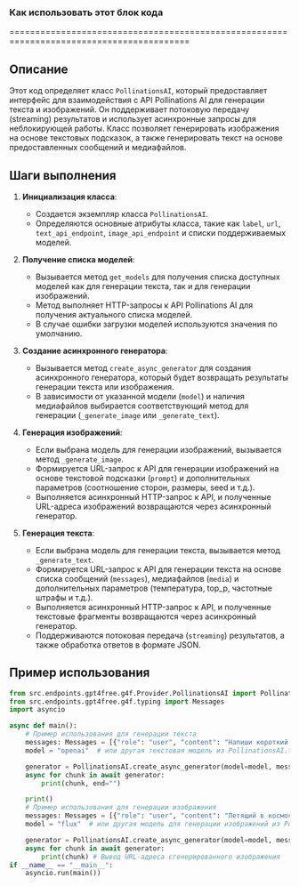 ### Как использовать этот блок кода
=========================================================================================

Описание
-------------------------
Этот код определяет класс `PollinationsAI`, который предоставляет интерфейс для взаимодействия с API Pollinations AI для генерации текста и изображений. Он поддерживает потоковую передачу (streaming) результатов и использует асинхронные запросы для неблокирующей работы. Класс позволяет генерировать изображения на основе текстовых подсказок, а также генерировать текст на основе предоставленных сообщений и медиафайлов.

Шаги выполнения
-------------------------
1. **Инициализация класса**:
   - Создается экземпляр класса `PollinationsAI`.
   - Определяются основные атрибуты класса, такие как `label`, `url`, `text_api_endpoint`, `image_api_endpoint` и списки поддерживаемых моделей.

2. **Получение списка моделей**:
   - Вызывается метод `get_models` для получения списка доступных моделей как для генерации текста, так и для генерации изображений.
   - Метод выполняет HTTP-запросы к API Pollinations AI для получения актуального списка моделей.
   - В случае ошибки загрузки моделей используются значения по умолчанию.

3. **Создание асинхронного генератора**:
   - Вызывается метод `create_async_generator` для создания асинхронного генератора, который будет возвращать результаты генерации текста или изображения.
   - В зависимости от указанной модели (`model`) и наличия медиафайлов выбирается соответствующий метод для генерации (`_generate_image` или `_generate_text`).

4. **Генерация изображений**:
   - Если выбрана модель для генерации изображений, вызывается метод `_generate_image`.
   - Формируется URL-запрос к API для генерации изображений на основе текстовой подсказки (`prompt`) и дополнительных параметров (соотношение сторон, размеры, seed и т.д.).
   - Выполняется асинхронный HTTP-запрос к API, и полученные URL-адреса изображений возвращаются через асинхронный генератор.

5. **Генерация текста**:
   - Если выбрана модель для генерации текста, вызывается метод `_generate_text`.
   - Формируется URL-запрос к API для генерации текста на основе списка сообщений (`messages`), медиафайлов (`media`) и дополнительных параметров (температура, top_p, частотные штрафы и т.д.).
   - Выполняется асинхронный HTTP-запрос к API, и полученные текстовые фрагменты возвращаются через асинхронный генератор.
   - Поддерживаются потоковая передача (`streaming`) результатов, а также обработка ответов в формате JSON.

Пример использования
-------------------------

```python
from src.endpoints.gpt4free.g4f.Provider.PollinationsAI import PollinationsAI
from src.endpoints.gpt4free.g4f.typing import Messages
import asyncio

async def main():
    # Пример использования для генерации текста
    messages: Messages = [{"role": "user", "content": "Напиши короткий рассказ о космосе."}]
    model = "openai"  # или другая текстовая модель из PollinationsAI.text_models

    generator = PollinationsAI.create_async_generator(model=model, messages=messages)
    async for chunk in await generator:
        print(chunk, end="")

    print()
    # Пример использования для генерации изображения
    messages: Messages = [{"role": "user", "content": "Летящий в космосе кот."}]
    model = "flux"  # или другая модель для генерации изображений из PollinationsAI.image_models

    generator = PollinationsAI.create_async_generator(model=model, messages=messages)
    async for chunk in await generator:
        print(chunk) # Вывод URL-адреса сгенерированного изображения
if __name__ == "__main__":
    asyncio.run(main())